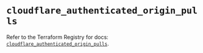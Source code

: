 # `cloudflare_authenticated_origin_pulls`

Refer to the Terraform Registry for docs: [`cloudflare_authenticated_origin_pulls`](https://registry.terraform.io/providers/cloudflare/cloudflare/4.27.0/docs/resources/authenticated_origin_pulls).
